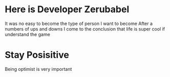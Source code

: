 # Here  is Developer Zerubabel
It was no easy to become the type of person I want to become
After a numbers of ups and downs I come to the conclusion that life is super cool if understand the game
# Stay Posisitive
Being optimist is very important
